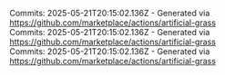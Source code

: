 Commits: 2025-05-21T20:15:02.136Z - Generated via https://github.com/marketplace/actions/artificial-grass
<br>
Commits: 2025-05-21T20:15:02.136Z - Generated via https://github.com/marketplace/actions/artificial-grass
<br>
Commits: 2025-05-21T20:15:02.136Z - Generated via https://github.com/marketplace/actions/artificial-grass
<br>
